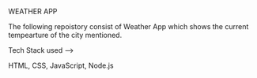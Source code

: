 WEATHER APP

The following repoistory consist of Weather App which shows the current tempearture of the city mentioned.

Tech Stack used -->

HTML, CSS, JavaScript, Node.js


